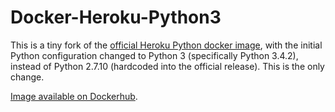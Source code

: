 # Docker-Heroku-Python3

This is a tiny fork of the [official Heroku Python docker image](https://github.com/heroku/heroku-docker), with the initial Python configuration changed to Python 3 (specifically Python 3.4.2), instead of Python 2.7.10 (hardcoded into the official release). This is the only change.

[Image available on Dockerhub](https://hub.docker.com/r/pimterry/heroku-python3/).

